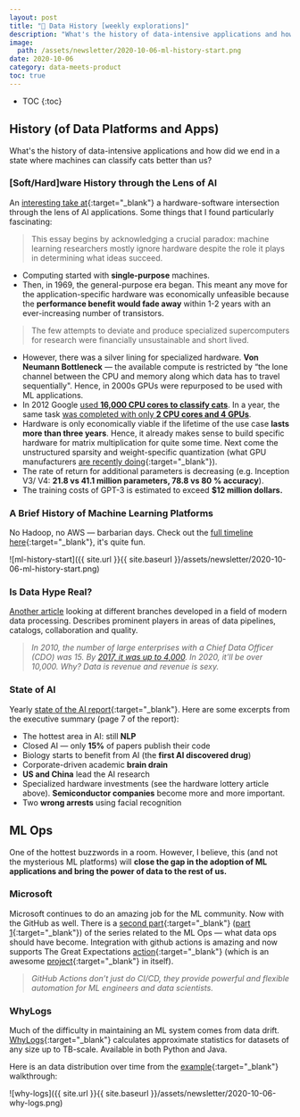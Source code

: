 ```yaml
---
layout: post
title: "📜 Data History [weekly explorations]"
description: "What's the history of data-intensive applications and how did we end in a state where machines can classify cats better than us?"
image:
  path: /assets/newsletter/2020-10-06-ml-history-start.png
date: 2020-10-06
category: data-meets-product
toc: true
---
```

* TOC
{:toc}

## History (of Data Platforms and Apps)

What's the history of data-intensive applications and how did we end in a state where machines can classify cats better than us?

### [Soft/Hard]ware History through the Lens of AI

An [interesting take at](https://hardwarelottery.github.io/){:target="_blank"} a hardware-software intersection through the lens of AI applications. Some things that I found particularly fascinating:

> This essay begins by acknowledging a crucial paradox: machine learning researchers mostly ignore hardware despite the role it plays in determining what ideas succeed.

* Computing started with **single-purpose** machines.
* Then, in 1969, the general-purpose era began. This meant any move for the application-specific hardware was economically unfeasible because the **performance benefit would fade away** within 1-2 years with an ever-increasing number of transistors.

> The few attempts to deviate and produce specialized supercomputers for research were financially unsustainable and short lived.

* However, there was a silver lining for specialized hardware. **Von Neumann Bottleneck** — the available compute is restricted by “the lone channel between the CPU and memory along which data has to travel sequentially". Hence, in 2000s GPUs were repurposed to be used with ML applications.
* In 2012 Google [used **16,000 CPU cores to classify cats**](https://arxiv.org/abs/1112.6209). In a year, the same task [was completed with only **2 CPU cores and 4 GPUs**](http://proceedings.mlr.press/v28/coates13.html).
* Hardware is only economically viable if the lifetime of the use case **lasts more than three years**. Hence, it already makes sense to build specific hardware for matrix multiplication for quite some time. Next come the unstructured sparsity and weight-specific quantization (what GPU manufacturers [are recently doing](https://developer.nvidia.com/blog/nvidia-ampere-architecture-in-depth/){:target="_blank"}).
* The rate of return for additional parameters is decreasing (e.g. Inception V3/ V4: **21.8 vs 41.1 million parameters, 78.8 vs 80 % accuracy**).
* The training costs of GPT-3 is estimated to exceed **$12 million dollars.**

### A Brief History of Machine Learning Platforms

No Hadoop, no AWS — barbarian days. Check out the [full timeline here](https://databaseline.tech/a-brief-history-of-ml-platforms/){:target="_blank"}, it's quite fun.

![ml-history-start]({{ site.url }}{{ site.baseurl }}/assets/newsletter/2020-10-06-ml-history-start.png)

### Is Data Hype Real?

[Another article](https://medium.com/northzone/unpacking-the-data-hype-8c3a0ae63564) looking at different branches developed in a field of modern data processing. Describes prominent players in areas of data pipelines, catalogs, collaboration and quality.

> *In 2010, the number of large enterprises with a Chief Data Officer (CDO) was 15. By [2017, it was up to 4,000](https://medium.com/datapace/the-number-of-chief-data-officer-is-rising-but-this-role-is-still-unclear-be6add07315b). In 2020, it’ll be over 10,000. Why? Data is revenue and revenue is sexy.*

### State of AI

Yearly [state of the AI report](https://www.stateof.ai/){:target="_blank"}. Here are some excerpts from the executive summary (page 7 of the report):

* The hottest area in AI: still **NLP**
* Closed AI — only **15%** of papers publish their code
* Biology starts to benefit from AI (the **first AI discovered drug**)
* Corporate-driven academic **brain drain**
* **US and China** lead the AI research
* Specialized hardware investments (see the hardware lottery article above). **Semiconductor companies** become more and more important.
* Two **wrong arrests** using facial recognition

## ML Ops

One of the hottest buzzwords in a room. However, I believe, this (and not the mysterious ML platforms) will **close the gap in the adoption of ML applications and bring the power of data to the rest of us.**

### Microsoft

Microsoft continues to do an amazing job for the ML community. Now with the GitHub as well. There is a [second part](https://github.blog/2020-10-01-keeping-your-data-pipelines-healthy-with-the-great-expectations-github-action/){:target="_blank"} ([part 1](https://github.blog/2020-06-17-using-github-actions-for-mlops-data-science/){:target="_blank"}) of the series related to the ML Ops — what data ops should have become. Integration with github actions is amazing and now supports The Great Expectations [action](https://github.com/marketplace/actions/great-expectations-data){:target="_blank"} (which is an awesome [project](https://greatexpectations.io/){:target="_blank"} in itself).
> *GitHub Actions don’t just do CI/CD, they provide powerful and flexible automation for ML engineers and data scientists.*

### WhyLogs

Much of the difficulty in maintaining an ML system comes from data drift. [WhyLogs](https://medium.com/whylabs/whylogs-embrace-data-logging-a9449cd121d){:target="_blank"} calculates approximate statistics for datasets of any size up to TB-scale. Available in both Python and Java.

Here is an data distribution over time from the [example](https://www.notion.so/771525fbe58c4151a79e8711a99f0fab){:target="_blank"} walkthrough:

![why-logs]({{ site.url }}{{ site.baseurl }}/assets/newsletter/2020-10-06-why-logs.png)
